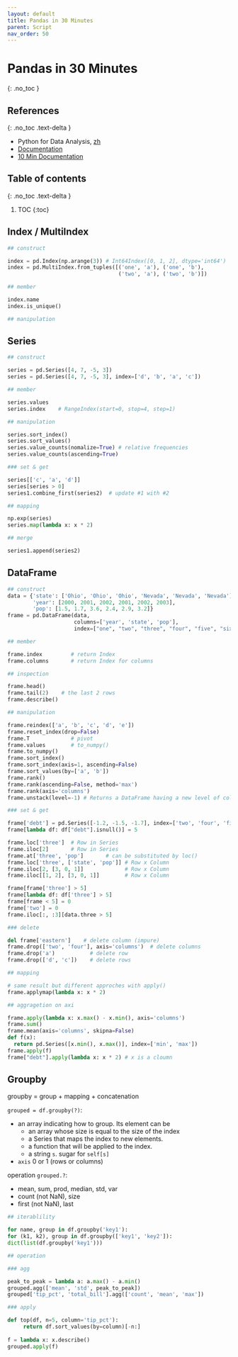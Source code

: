 ```yaml
---
layout: default
title: Pandas in 30 Minutes
parent: Script
nav_order: 50
---
```


# Pandas in 30 Minutes
{: .no_toc }

## References
{: .no_toc .text-delta }

- Python for Data Analysis, [zh](https://github.com/apachecn/pyda-2e-zh)
- [Documentation](https://pandas.pydata.org/pandas-docs/stable/reference/index.html)
- [10 Min Documentation](https://pandas.pydata.org/docs/getting_started/10min.html)

## Table of contents
{: .no_toc .text-delta }

1. TOC
{:toc}

## Index / MultiIndex

```python
## construct

index = pd.Index(np.arange(3)) # Int64Index([0, 1, 2], dtype='int64')
index = pd.MultiIndex.from_tuples([('one', 'a'), ('one', 'b'),
                                   ('two', 'a'), ('two', 'b')])

## member

index.name
index.is_unique()

## manipulation

```

## Series

```python
## construct

series = pd.Series([4, 7, -5, 3])
series = pd.Series([4, 7, -5, 3], index=['d', 'b', 'a', 'c'])

## member

series.values
series.index    # RangeIndex(start=0, stop=4, step=1)

## manipulation

series.sort_index()
series.sort_values()
series.value_counts(nomalize=True) # relative frequencies
series.value_counts(ascending=True)

### set & get

series[['c', 'a', 'd']]
series[series > 0]
series1.combine_first(series2)  # update #1 with #2

## mapping

np.exp(series)
series.map(lambda x: x * 2) 

## merge

series1.append(series2)
```

## DataFrame

```python
## construct
data = {'state': ['Ohio', 'Ohio', 'Ohio', 'Nevada', 'Nevada', 'Nevada'],
        'year': [2000, 2001, 2002, 2001, 2002, 2003],
        'pop': [1.5, 1.7, 3.6, 2.4, 2.9, 3.2]}
frame = pd.DataFrame(data, 
                     columns=['year', 'state', 'pop'], 
                     index=["one", "two", "three", "four", "five", "six"])

## member

frame.index         # return Index
frame.columns       # return Index for columns

## inspection

frame.head()
frame.tail(2)    # the last 2 rows
frame.describe()

## manipulation

frame.reindex(['a', 'b', 'c', 'd', 'e'])
frame.reset_index(drop=False)
frame.T             # pivot
frame.values        # to_numpy()
frame.to_numpy()
frame.sort_index()
frame.sort_index(axis=1, ascending=False)
frame.sort_values(by=['a', 'b'])
frame.rank()
frame.rank(ascending=False, method='max')
frame.rank(axis='columns')
frame.unstack(level=-1) # Returns a DataFrame having a new level of column labels whose inner-most level consists of the pivoted index labels.

### set & get

frame['debt'] = pd.Series([-1.2, -1.5, -1.7], index=['two', 'four', 'five'])
frame[lambda df: df["debt"].isnull()] = 5

frame.loc['three']  # Row in Series
frame.iloc[2]       # Row in Series
frame.at['three', 'pop']       # can be substituted by loc()
frame.loc['three', ['state', 'pop']] # Row x Column
frame.iloc[2, [3, 0, 1]]             # Row x Column
frame.iloc[[1, 2], [3, 0, 1]]        # Row x Column 

frame[frame['three'] > 5]
frame[lambda df: df['three'] > 5]
frame[frame < 5] = 0
frame['two'] = 0
frame.iloc[:, :3][data.three > 5]

### delete

del frame['eastern']    # delete column (impure)
frame.drop(['two', 'four'], axis='columns')  # delete columns
frame.drop('a')           # delete row
frame.drop(['d', 'c'])    # delete rows

## mapping

# same result but different approches with apply()
frame.applymap(lambda x: x * 2) 

## aggragetion on axi

frame.apply(lambda x: x.max() - x.min(), axis='columns')
frame.sum()
frame.mean(axis='columns', skipna=False)
def f(x):
  return pd.Series([x.min(), x.max()], index=['min', 'max'])
frame.apply(f)
frame["debt"].apply(lambda x: x * 2) # x is a cloumn
```

## Groupby

groupby = group + mapping + concatenation

`grouped = df.groupby(?)`:

- an array indicating how to group. Its element can be
  - an array whose size is equal to the size of the index
  - a Series that maps the index to new elements.
  - a function that will be applied to the index.
  - a string `s`. sugar for `self[s]`
- `axis` 0 or 1 (rows or columns)

operation `grouped.?`:

- mean, sum, prod, median, std, var
- count (not NaN), size
- first (not NaN), last

```python
## iterablility

for name, group in df.groupby('key1'):
for (k1, k2), group in df.groupby(['key1', 'key2']):
dict(list(df.groupby('key1')))

## operation

### agg

peak_to_peak = lambda a: a.max() - a.min()
grouped.agg(['mean', 'std', peak_to_peak])
grouped['tip_pct', 'total_bill'].agg(['count', 'mean', 'max'])

### apply

def top(df, n=5, column='tip_pct'):
     return df.sort_values(by=column)[-n:]
    
f = lambda x: x.describe()
grouped.apply(f)
```

